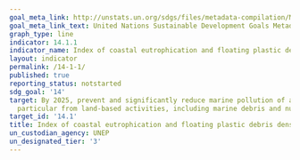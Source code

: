 ```yaml
---
goal_meta_link: http://unstats.un.org/sdgs/files/metadata-compilation/Metadata-Goal-14.pdf
goal_meta_link_text: United Nations Sustainable Development Goals Metadata (pdf 288kB)
graph_type: line
indicator: 14.1.1
indicator_name: Index of coastal eutrophication and floating plastic debris density
layout: indicator
permalink: /14-1-1/
published: true
reporting_status: notstarted
sdg_goal: '14'
target: By 2025, prevent and significantly reduce marine pollution of all kinds, in
  particular from land-based activities, including marine debris and nutrient pollution
target_id: '14.1'
title: Index of coastal eutrophication and floating plastic debris density
un_custodian_agency: UNEP
un_designated_tier: '3'
---
```

